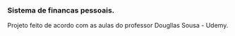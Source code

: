 ### Sistema de  financas pessoais.
Projeto feito de acordo com as aulas do professor Dougllas Sousa - Udemy.
